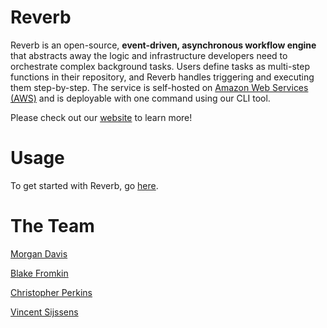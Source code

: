 # Reverb

Reverb is an open-source, **event-driven, asynchronous workflow engine** that abstracts away the logic and infrastructure developers need to orchestrate complex background tasks. Users define tasks as multi-step functions in their repository, and Reverb handles triggering and executing them step-by-step. The service is self-hosted on [Amazon Web Services (AWS)](https://aws.amazon.com/) and is deployable with one command using our CLI tool.

Please check out our [website](https://reverb-app.github.io) to learn more!

# Usage

To get started with Reverb, go [here](https://github.com/reverb-app/reverb).

# The Team

[Morgan Davis]()

[Blake Fromkin](https://blakefromkin.github.io/)

[Christopher Perkins](https://perkins.guru)

[Vincent Sijssens]()
